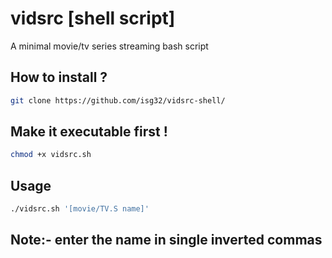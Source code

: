 # vidsrc [shell script]

A minimal movie/tv series streaming bash script 

## How to install ?

```sh
git clone https://github.com/isg32/vidsrc-shell/
```
## Make it executable first !
```sh
chmod +x vidsrc.sh
```

## Usage

```sh
./vidsrc.sh '[movie/TV.S name]'
```

## Note:- enter the name in single inverted commas

